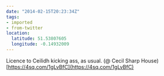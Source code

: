 ```yaml
---
date: "2014-02-15T20:23:34Z"
tags:
- imported
- from-twitter
location:
  latitude: 51.53807605
  longitude: -0.14932009
---
```

Licence to Ceilidh kicking ass, as usual. \(@ Cecil Sharp House\) [https://4sq.com/1gLvBfC](https://4sq.com/1gLvBfC)
